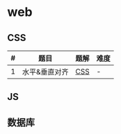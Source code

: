 # web

## CSS

| # | 题目 | 题解 | 难度 |
|---| ----- | -------- | ---------- |
|1|水平&垂直对齐| [CSS](./css/horizontalVerticalAlignment/index.html)|-|

## JS

## 数据库
